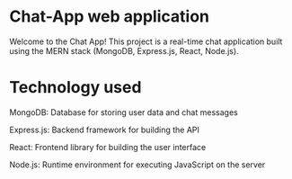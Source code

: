 # Chat-App web application
Welcome to the Chat App! This project is a real-time chat application built using the MERN stack (MongoDB, Express.js, React, Node.js).
# Technology used
MongoDB: Database for storing user data and chat messages

Express.js: Backend framework for building the API

React: Frontend library for building the user interface

Node.js: Runtime environment for executing JavaScript on the server
